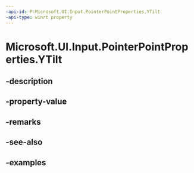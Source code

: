 ```yaml
---
-api-id: P:Microsoft.UI.Input.PointerPointProperties.YTilt
-api-type: winrt property
---
```


# Microsoft.UI.Input.PointerPointProperties.YTilt

<!--
public float YTilt { get; }
-->

## -description

## -property-value

## -remarks

## -see-also

## -examples
